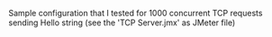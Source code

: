 Sample configuration that I tested for 1000 concurrent TCP requests sending Hello string (see the 'TCP Server.jmx' as JMeter file)

